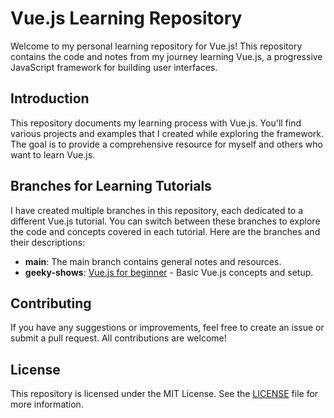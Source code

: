 # Vue.js Learning Repository

Welcome to my personal learning repository for Vue.js! This repository contains the code and notes from my journey learning Vue.js, a progressive JavaScript framework for building user interfaces.

## Introduction

This repository documents my learning process with Vue.js. You'll find various projects and examples that I created while exploring the framework. The goal is to provide a comprehensive resource for myself and others who want to learn Vue.js.

## Branches for Learning Tutorials

I have created multiple branches in this repository, each dedicated to a different Vue.js tutorial. You can switch between these branches to explore the code and concepts covered in each tutorial. Here are the branches and their descriptions:

- **main**: The main branch contains general notes and resources.
- **geeky-shows**: [Vue.js for beginner](https://github.com/najmul-islam/vue.js/tree/geeky-shows) - Basic Vue.js concepts and setup.

## Contributing

If you have any suggestions or improvements, feel free to create an issue or submit a pull request. All contributions are welcome!

## License

This repository is licensed under the MIT License. See the [LICENSE](LICENSE) file for more information.

